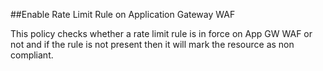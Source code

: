 ##Enable Rate Limit Rule on Application Gateway WAF 

This policy checks whether a rate limit rule is in force on App GW WAF or not and if the rule is not present then it will mark the resource as non compliant.

